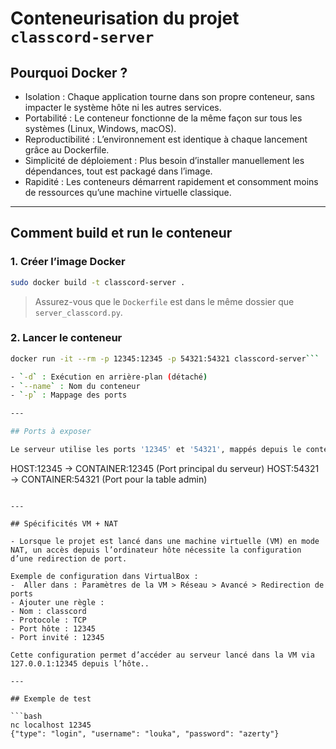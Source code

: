 # Conteneurisation du projet `classcord-server`

## Pourquoi Docker ?

- Isolation : Chaque application tourne dans son propre conteneur, sans impacter le système hôte ni les autres services.
- Portabilité : Le conteneur fonctionne de la même façon sur tous les systèmes (Linux, Windows, macOS).
- Reproductibilité : L’environnement est identique à chaque lancement grâce au Dockerfile.
- Simplicité de déploiement : Plus besoin d’installer manuellement les dépendances, tout est packagé dans l’image.
- Rapidité : Les conteneurs démarrent rapidement et consomment moins de ressources qu’une machine virtuelle classique.

---

## Comment build et run le conteneur

### 1. Créer l’image Docker

```bash
sudo docker build -t classcord-server .
```

> Assurez-vous que le `Dockerfile` est dans le même dossier que `server_classcord.py`.

### 2. Lancer le conteneur

```bash
docker run -it --rm -p 12345:12345 -p 54321:54321 classcord-server```

- `-d` : Exécution en arrière-plan (détaché)
- `--name` : Nom du conteneur
- `-p` : Mappage des ports

---

## Ports à exposer

Le serveur utilise les ports '12345' et '54321', mappés depuis le conteneur vers l'hôte :

```
HOST:12345  →  CONTAINER:12345  (Port principal du serveur)
HOST:54321  →  CONTAINER:54321  (Port pour la table admin)

```

---

## Spécificités VM + NAT

- Lorsque le projet est lancé dans une machine virtuelle (VM) en mode NAT, un accès depuis l’ordinateur hôte nécessite la configuration d’une redirection de port.

Exemple de configuration dans VirtualBox :
-  Aller dans : Paramètres de la VM > Réseau > Avancé > Redirection de ports
- Ajouter une règle :
- Nom : classcord
- Protocole : TCP
- Port hôte : 12345
- Port invité : 12345

Cette configuration permet d’accéder au serveur lancé dans la VM via 127.0.0.1:12345 depuis l’hôte..

---

## Exemple de test

```bash
nc localhost 12345
{"type": "login", "username": "louka", "password": "azerty"}
```
